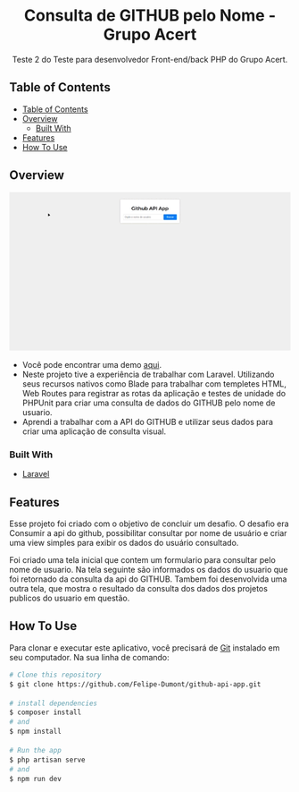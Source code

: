 <h1 align="center">Consulta de GITHUB pelo Nome - Grupo Acert </h1>

<div align="center">
   Teste 2 do Teste para desenvolvedor Front-end/back PHP do Grupo Acert.
</div>

<!-- TABLE OF CONTENTS -->

## Table of Contents

- [Table of Contents](#table-of-contents)
- [Overview](#overview)
  - [Built With](#built-with)
- [Features](#features)
- [How To Use](#how-to-use)

<!-- OVERVIEW -->

## Overview

![screenshot](https://github.com/Felipe-Dumont/github-api-app/blob/main/public/img/overview2.gif)

- Você pode encontrar uma demo [aqui](https://felipe-dumont.github.io/github-api-app/).
- Neste projeto tive a experiência de trabalhar com Laravel. Utilizando seus recursos nativos como Blade para trabalhar com templetes HTML, Web Routes para registrar as rotas da aplicação e testes de unidade do PHPUnit para criar uma consulta de dados do GITHUB pelo nome de usuario.
- Aprendi a trabalhar com a API do GITHUB e utilizar seus dados para criar uma aplicação de consulta visual.

### Built With

- [Laravel](https://laravel.com/)

## Features

Esse projeto foi criado com o objetivo de concluir um desafio. O desafio era Consumir a api do github, possibilitar consultar por nome de usuário e criar uma view simples para exibir os dados do usuário consultado.

Foi criado uma tela inicial que contem um formulario para consultar pelo nome de usuario. Na tela seguinte são informados os dados do usuario que foi retornado da consulta da api do GITHUB. 
Tambem foi desenvolvida uma outra tela, que mostra o resultado da consulta dos dados dos projetos publicos do usuario em questão.

## How To Use

Para clonar e executar este aplicativo, você precisará de [Git](https://git-scm.com) instalado em seu computador. Na sua linha de comando:

```bash
# Clone this repository
$ git clone https://github.com/Felipe-Dumont/github-api-app.git

# install dependencies
$ composer install 
# and
$ npm install 

# Run the app
$ php artisan serve
# and
$ npm run dev
```
